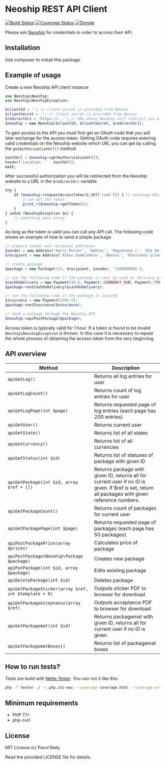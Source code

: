 # Neoship REST API Client
[![Build Status](https://travis-ci.org/pavolbiely/neoship.svg?branch=master)](https://travis-ci.org/pavolbiely/neoship)
[![Coverage Status](https://coveralls.io/repos/github/pavolbiely/neoship/badge.svg?branch=master)](https://coveralls.io/github/pavolbiely/neoship?branch=master)
[![Donate](https://img.shields.io/badge/Donate-PayPal-green.svg)](https://www.paypal.com/cgi-bin/webscr?cmd=_s-xclick&hosted_button_id=BHZKXCWAK2NNS)

Please ask [Neoship](https://info.neoship.sk/sk/kontakt) for credentials in order to access their API.

## Installation

Use composer to install this package.

## Example of usage

Create a new Neoship API client instance
```php
use Neoship\Neoship;
use Neoship\NeoshipException;

$clientId = ''; // client secret is provided from Neonus
$clientSecret = ''; // client secret is provided from Neonus
$redirectUri = 'https://...'; // URL where Neoship will redirect you after you authorize it to exchange OAuth code for an access token
$neoship = new Neoship($clientId, $clientSecret, $redirectUri);
```

To gain access to the API you must first get an OAuth code that you will later exchange for the access token.
Getting OAuth code requires entering valid credentials on the Neoship website which URL you can get by calling the `getAuthorizationUrl()` method.
```php
$authUrl = $neoship->getAuthorizationUrl();
header('Location: ' . $authUrl);
exit;
```

After successful authorization you will be redirected from the Neoship website to a URL in the `$redirectUri` variable.

```php
try {
    if ($neoship->requestAccessToken($_GET['code'])) { // exchange OAuth code for an access token
        // we got the token
        print_r($neoship->getToken());
    }
} catch (NeoshipException $e) {
    // something went wrong
}
```

As long as the token is valid you can call any API call.
The following code shows an example of how to send a simple package.

```php
// prepare sender and recipient addresses
$sender = new Address('Harry Potter', 'Webtec', 'Magnetová 1', '831 04', 'Bratislava', Address::STATE_SK);
$recipient = new Address('Albus Dumbledore', 'Neonus', 'Miestneho priemyslu 1247', '029 01', 'Námestovo', Address::STATE_SK);

// create package
$package = new Package(123, $recipient, $sender, '1201800002');

// use the following code if the package is sent by cash on delivery payment
$cashOnDelivery = new Payment(10.0, Payment::CURRENCY_EUR, Payment::TYPE_VIAMO);
$package->setCashOnDelivery($cashOnDelivery);

// use the following code if the package is insured
$insurance = new Payment(2500.0);
$package->setInsurance($insurance);

// send a package through the Neoship API
$neoship->apiPostPackage($package);
```

Access token is typically valid for 1 hour. If a token is found to be invalid  `Neoship\NeoshipException` is thrown. In this case it is necessary to repeat the whole process of obtaining the access token from the very beginning.

## API overview
Method | Description
--- | ---
`apiGetLog()` | Returns all log entries for user
`apiGetLogCount()` | Returns count of log entries for user
`apiGetLogPage(int $page)` | Returns requested page of log entries (each page has 200 entries)
`apiGetUser()` | Returns current user
`apiGetState()` | Returns list of all states
`apiGetCurrency()` | Returns list of all currencies
`apiGetStatus(int $id)` | Returns list of statuses of package with given ID
`apiGetPackage(int $id, array $ref = [])` | Returns package with given ID, returns all for current user if no ID is given. If $ref is set, return all packages with given reference numbers.
`apiGetPackageCount()` | Returns count of packages for current user
`apiGetPackagePage(int $page)` | Returns requested page of packages (each page has 50 packages)
`apiPostPackagePrice(array $prices)` | Calculates price of package
`apiPostPackage(Neoship\Package $package)` | Creates new package
`apiPutPackage(int $id, array $package)` | Edits existing package
`apiDeletePackage(int $id)` | Deletes package
`apiGetPackageSticker(array $ref, int $template = 0)` | Outputs sticker PDF to browser for download
`apiGetPackageAcceptance(array $ref)` | Outputs acceptance PDF to browser for download
`apiGetPackagemat(int $id)` | Returns packagemat with given ID, returns all for current user if no ID is given
`apiGetPackagematBoxes()` | Returns list of packagemat boxes


## How to run tests?
Tests are build with [Nette Tester](https://tester.nette.org/). You can run it like this:
```bash
php -f tester ./ -c php.ini-mac --coverage coverage.html --coverage-src ../src
```

## Minimum requirements
- PHP 7.1+
- php-curl

## License
MIT License (c) Pavol Biely

Read the provided LICENSE file for details.
